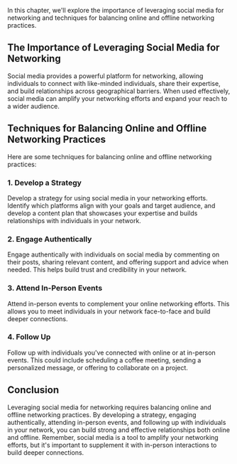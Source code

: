 
In this chapter, we'll explore the importance of leveraging social media for networking and techniques for balancing online and offline networking practices.

The Importance of Leveraging Social Media for Networking
--------------------------------------------------------

Social media provides a powerful platform for networking, allowing individuals to connect with like-minded individuals, share their expertise, and build relationships across geographical barriers. When used effectively, social media can amplify your networking efforts and expand your reach to a wider audience.

Techniques for Balancing Online and Offline Networking Practices
----------------------------------------------------------------

Here are some techniques for balancing online and offline networking practices:

### 1. Develop a Strategy

Develop a strategy for using social media in your networking efforts. Identify which platforms align with your goals and target audience, and develop a content plan that showcases your expertise and builds relationships with individuals in your network.

### 2. Engage Authentically

Engage authentically with individuals on social media by commenting on their posts, sharing relevant content, and offering support and advice when needed. This helps build trust and credibility in your network.

### 3. Attend In-Person Events

Attend in-person events to complement your online networking efforts. This allows you to meet individuals in your network face-to-face and build deeper connections.

### 4. Follow Up

Follow up with individuals you've connected with online or at in-person events. This could include scheduling a coffee meeting, sending a personalized message, or offering to collaborate on a project.

Conclusion
----------

Leveraging social media for networking requires balancing online and offline networking practices. By developing a strategy, engaging authentically, attending in-person events, and following up with individuals in your network, you can build strong and effective relationships both online and offline. Remember, social media is a tool to amplify your networking efforts, but it's important to supplement it with in-person interactions to build deeper connections.
